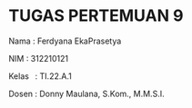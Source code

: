 # TUGAS PERTEMUAN 9
  Nama   : Ferdyana EkaPrasetya 
  
  NIM    : 312210121
  
  Kelas  : TI.22.A.1 
  
  Dosen  : Donny Maulana, S.Kom., M.M.S.I. 
  


